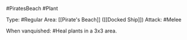 #PiratesBeach #Plant 

Type: #Regular 
Area: [[Pirate's Beach]] ([[Docked Ship]])
Attack: #Melee

When vanquished: #Heal plants in a 3x3 area.